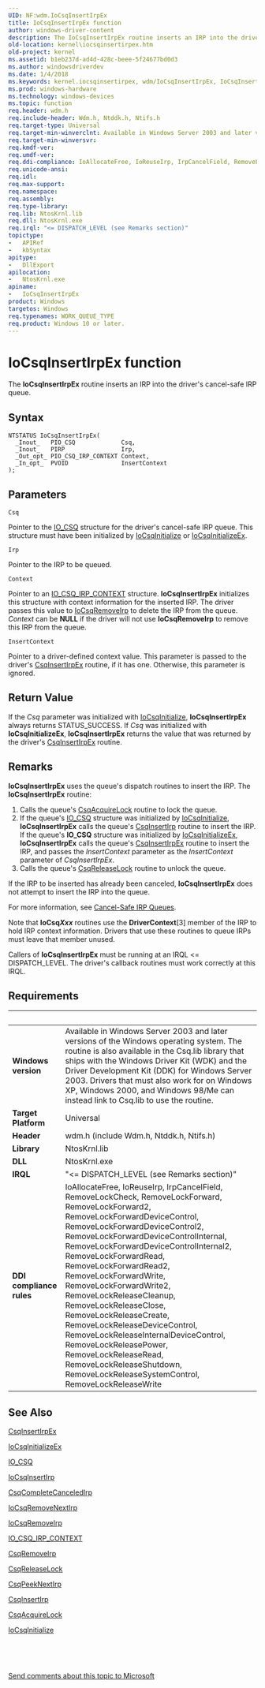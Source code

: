 ```yaml
---
UID: NF:wdm.IoCsqInsertIrpEx
title: IoCsqInsertIrpEx function
author: windows-driver-content
description: The IoCsqInsertIrpEx routine inserts an IRP into the driver's cancel-safe IRP queue.
old-location: kernel\iocsqinsertirpex.htm
old-project: kernel
ms.assetid: b1eb237d-ad4d-428c-beee-5f24677bd0d3
ms.author: windowsdriverdev
ms.date: 1/4/2018
ms.keywords: kernel.iocsqinsertirpex, wdm/IoCsqInsertIrpEx, IoCsqInsertIrpEx, k104_5a30f95f-f46d-4f45-a261-a740f33c5327.xml, IoCsqInsertIrpEx routine [Kernel-Mode Driver Architecture]
ms.prod: windows-hardware
ms.technology: windows-devices
ms.topic: function
req.header: wdm.h
req.include-header: Wdm.h, Ntddk.h, Ntifs.h
req.target-type: Universal
req.target-min-winverclnt: Available in Windows Server 2003 and later versions of the Windows operating system. The routine is also available in the Csq.lib library that ships with the Windows Driver Kit (WDK) and the Driver Development Kit (DDK) for Windows Server 2003. Drivers that must also work for on Windows XP, Windows 2000, and Windows 98/Me can instead link to Csq.lib to use the routine.
req.target-min-winversvr: 
req.kmdf-ver: 
req.umdf-ver: 
req.ddi-compliance: IoAllocateFree, IoReuseIrp, IrpCancelField, RemoveLockCheck, RemoveLockForward, RemoveLockForward2, RemoveLockForwardDeviceControl, RemoveLockForwardDeviceControl2, RemoveLockForwardDeviceControlInternal, RemoveLockForwardDeviceControlInternal2, RemoveLockForwardRead, RemoveLockForwardRead2, RemoveLockForwardWrite, RemoveLockForwardWrite2, RemoveLockReleaseCleanup, RemoveLockReleaseClose, RemoveLockReleaseCreate, RemoveLockReleaseDeviceControl, RemoveLockReleaseInternalDeviceControl, RemoveLockReleasePower, RemoveLockReleaseRead, RemoveLockReleaseShutdown, RemoveLockReleaseSystemControl, RemoveLockReleaseWrite
req.unicode-ansi: 
req.idl: 
req.max-support: 
req.namespace: 
req.assembly: 
req.type-library: 
req.lib: NtosKrnl.lib
req.dll: NtosKrnl.exe
req.irql: "<= DISPATCH_LEVEL (see Remarks section)"
topictype:
-	APIRef
-	kbSyntax
apitype:
-	DllExport
apilocation:
-	NtosKrnl.exe
apiname:
-	IoCsqInsertIrpEx
product: Windows
targetos: Windows
req.typenames: WORK_QUEUE_TYPE
req.product: Windows 10 or later.
---
```



# IoCsqInsertIrpEx function
The <b>IoCsqInsertIrpEx</b> routine inserts an IRP into the driver's cancel-safe IRP queue.

## Syntax

````
NTSTATUS IoCsqInsertIrpEx(
  _Inout_   PIO_CSQ             Csq,
  _Inout_   PIRP                Irp,
  _Out_opt_ PIO_CSQ_IRP_CONTEXT Context,
  _In_opt_  PVOID               InsertContext
);
````

## Parameters

`Csq`

Pointer to the <a href="https://msdn.microsoft.com/library/windows/hardware/ff550560">IO_CSQ</a> structure for the driver's cancel-safe IRP queue. This structure must have been initialized by <a href="..\wdm\nf-wdm-iocsqinitialize.md">IoCsqInitialize</a> or <a href="..\wdm\nf-wdm-iocsqinitializeex.md">IoCsqInitializeEx</a>.

`Irp`

Pointer to the IRP to be queued.

`Context`

Pointer to an <a href="https://msdn.microsoft.com/library/windows/hardware/ff550567">IO_CSQ_IRP_CONTEXT</a> structure. <b>IoCsqInsertIrpEx</b> initializes this structure with context information for the inserted IRP. The driver passes this value to <a href="..\wdm\nf-wdm-iocsqremoveirp.md">IoCsqRemoveIrp</a> to delete the IRP from the queue. <i>Context</i> can be <b>NULL</b> if the driver will not use <b>IoCsqRemoveIrp</b> to remove this IRP from the queue.

`InsertContext`

Pointer to a driver-defined context value. This parameter is passed to the driver's <a href="..\wdm\nc-wdm-io_csq_insert_irp_ex.md">CsqInsertIrpEx</a> routine, if it has one. Otherwise, this parameter is ignored.


## Return Value

If the <i>Csq</i> parameter was initialized with <a href="..\wdm\nf-wdm-iocsqinitialize.md">IoCsqInitialize</a>, <b>IoCsqInsertIrpEx</b> always returns STATUS_SUCCESS. If <i>Csq</i> was initialized with <b>IoCsqInitializeEx</b>, <b>IoCsqInsertIrpEx</b> returns the value that was returned by the driver's <a href="..\wdm\nc-wdm-io_csq_insert_irp_ex.md">CsqInsertIrpEx</a> routine.

## Remarks

<b>IoCsqInsertIrpEx</b> uses the queue's dispatch routines to insert the IRP. The <b>IoCsqInsertIrpEx</b> routine:

<ol>
<li>
Calls the queue's <a href="..\wdm\nc-wdm-io_csq_acquire_lock.md">CsqAcquireLock</a> routine to lock the queue.

</li>
<li>
If the queue's <a href="https://msdn.microsoft.com/library/windows/hardware/ff550560">IO_CSQ</a> structure was initialized by <a href="..\wdm\nf-wdm-iocsqinitialize.md">IoCsqInitialize</a>, <b>IoCsqInsertIrpEx</b> calls the queue's <a href="..\wdm\nc-wdm-io_csq_insert_irp.md">CsqInsertIrp</a> routine to insert the IRP. If the queue's <b>IO_CSQ</b> structure was initialized by <a href="..\wdm\nf-wdm-iocsqinitializeex.md">IoCsqInitializeEx</a>, <b>IoCsqInsertIrpEx</b> calls the queue's <a href="..\wdm\nc-wdm-io_csq_insert_irp_ex.md">CsqInsertIrpEx</a> routine to insert the IRP, and passes the <i>InsertContext</i> parameter as the <i>InsertContext</i> parameter of <i>CsqInsertIrpEx</i>.

</li>
<li>
Calls the queue's <a href="..\wdm\nc-wdm-io_csq_release_lock.md">CsqReleaseLock</a> routine to unlock the queue.

</li>
</ol>
If the IRP to be inserted has already been canceled, <b>IoCsqInsertIrpEx</b> does not attempt to insert the IRP into the queue.

For more information, see <a href="https://msdn.microsoft.com/library/windows/hardware/ff540755">Cancel-Safe IRP Queues</a>.

Note that <b>IoCsq<i>Xxx</i></b> routines use the <b>DriverContext</b>[3] member of the IRP to hold IRP context information. Drivers that use these routines to queue IRPs must leave that member unused.

Callers of <b>IoCsqInsertIrpEx</b> must be running at an IRQL &lt;= DISPATCH_LEVEL. The driver's callback routines must work correctly at this IRQL.

## Requirements
| &nbsp; | &nbsp; |
| ---- |:---- |
| **Windows version** | Available in Windows Server 2003 and later versions of the Windows operating system. The routine is also available in the Csq.lib library that ships with the Windows Driver Kit (WDK) and the Driver Development Kit (DDK) for Windows Server 2003. Drivers that must also work for on Windows XP, Windows 2000, and Windows 98/Me can instead link to Csq.lib to use the routine.  |
| **Target Platform** | Universal |
| **Header** | wdm.h (include Wdm.h, Ntddk.h, Ntifs.h) |
| **Library** | NtosKrnl.lib |
| **DLL** | NtosKrnl.exe |
| **IRQL** | "<= DISPATCH_LEVEL (see Remarks section)" |
| **DDI compliance rules** | IoAllocateFree, IoReuseIrp, IrpCancelField, RemoveLockCheck, RemoveLockForward, RemoveLockForward2, RemoveLockForwardDeviceControl, RemoveLockForwardDeviceControl2, RemoveLockForwardDeviceControlInternal, RemoveLockForwardDeviceControlInternal2, RemoveLockForwardRead, RemoveLockForwardRead2, RemoveLockForwardWrite, RemoveLockForwardWrite2, RemoveLockReleaseCleanup, RemoveLockReleaseClose, RemoveLockReleaseCreate, RemoveLockReleaseDeviceControl, RemoveLockReleaseInternalDeviceControl, RemoveLockReleasePower, RemoveLockReleaseRead, RemoveLockReleaseShutdown, RemoveLockReleaseSystemControl, RemoveLockReleaseWrite |

## See Also

<a href="..\wdm\nc-wdm-io_csq_insert_irp_ex.md">CsqInsertIrpEx</a>



<a href="..\wdm\nf-wdm-iocsqinitializeex.md">IoCsqInitializeEx</a>



<a href="https://msdn.microsoft.com/library/windows/hardware/ff550560">IO_CSQ</a>



<a href="..\wdm\nf-wdm-iocsqinsertirp.md">IoCsqInsertIrp</a>



<a href="..\wdm\nc-wdm-io_csq_complete_canceled_irp.md">CsqCompleteCanceledIrp</a>



<a href="..\wdm\nf-wdm-iocsqremovenextirp.md">IoCsqRemoveNextIrp</a>



<a href="..\wdm\nf-wdm-iocsqremoveirp.md">IoCsqRemoveIrp</a>



<a href="https://msdn.microsoft.com/library/windows/hardware/ff550567">IO_CSQ_IRP_CONTEXT</a>



<a href="..\wdm\nc-wdm-io_csq_remove_irp.md">CsqRemoveIrp</a>



<a href="..\wdm\nc-wdm-io_csq_release_lock.md">CsqReleaseLock</a>



<a href="..\wdm\nc-wdm-io_csq_peek_next_irp.md">CsqPeekNextIrp</a>



<a href="..\wdm\nc-wdm-io_csq_insert_irp.md">CsqInsertIrp</a>



<a href="..\wdm\nc-wdm-io_csq_acquire_lock.md">CsqAcquireLock</a>



<a href="..\wdm\nf-wdm-iocsqinitialize.md">IoCsqInitialize</a>



 

 

<a href="mailto:wsddocfb@microsoft.com?subject=Documentation%20feedback [kernel\kernel]:%20IoCsqInsertIrpEx routine%20 RELEASE:%20(1/4/2018)&amp;body=%0A%0APRIVACY STATEMENT%0A%0AWe use your feedback to improve the documentation. We don't use your email address for any other purpose, and we'll remove your email address from our system after the issue that you're reporting is fixed. While we're working to fix this issue, we might send you an email message to ask for more info. Later, we might also send you an email message to let you know that we've addressed your feedback.%0A%0AFor more info about Microsoft's privacy policy, see http://privacy.microsoft.com/en-us/default.aspx." title="Send comments about this topic to Microsoft">Send comments about this topic to Microsoft</a>